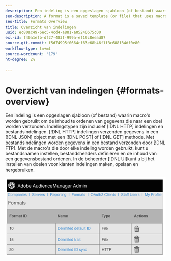 ```yaml
---
description: Een indeling is een opgeslagen sjabloon (of bestand) waarin macro's worden gebruikt om de inhoud te ordenen van gegevens die naar een doel worden verzonden. Indelingstypen zijn onder andere HTTP-indelingen en bestandsindelingen. HTTP-indelingen verzenden gegevens in een JSON-object met een POST- of GET-methode. Met bestandsindelingen worden gegevens in een bestand verzonden door FTP. Met de macro's die door elke indeling worden gebruikt, kunt u bestandsnamen instellen, bestandsheaders definiëren en de inhoud van een gegevensbestand ordenen. In Admin UI, kunt u, formaten tot stand brengen opslaan en hergebruiken wanneer vestiging bestemmingen voor klanten.
seo-description: A format is a saved template (or file) that uses macros to organize the contents of data sent to a destination. Format types include HTTP formats and file formats. HTTP formats send data in a JSON object with a POST or GET method. File formats send data in a file by FTP. The macros used by each format let you set file names, define file headers, and organize the contents of a data file. In the Admin UI, you can create, save, and re-use formats when setting up destinations for customers..
seo-title: Formats Overview
title: Overzicht van indelingen
uuid: ec80ac49-6ec5-4cd4-a881-a05240675c00
exl-id: f40a1efb-df27-483f-999a-ef19c8eead87
source-git-commit: f5d74995f0664cf63e68b46f1f3c608f34df0e80
workflow-type: tm+mt
source-wordcount: '179'
ht-degree: 2%

---
```


# Overzicht van indelingen {#formats-overview}

Een indeling is een opgeslagen sjabloon (of bestand) waarin macro&#39;s worden gebruikt om de inhoud te ordenen van gegevens die naar een doel worden verzonden. Indelingstypen zijn inclusief [!DNL HTTP] indelingen en bestandsindelingen. [!DNL HTTP] indelingen verzenden gegevens in een [!DNL JSON] object met een [!DNL POST] of [!DNL GET] methode. Met bestandsindelingen worden gegevens in een bestand verzonden door [!DNL FTP]. Met de macro&#39;s die door elke indeling worden gebruikt, kunt u bestandsnamen instellen, bestandsheaders definiëren en de inhoud van een gegevensbestand ordenen. In de beheerder [!DNL UI]kunt u bij het instellen van doelen voor klanten indelingen maken, opslaan en hergebruiken.

![](assets/formats.png)
